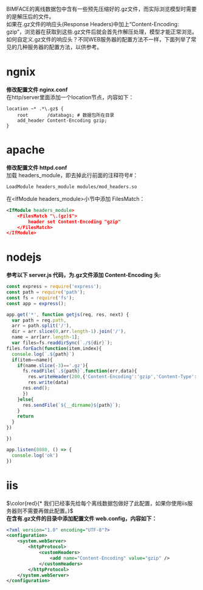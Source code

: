 BIMFACE的离线数据包中含有一些预先压缩好的.gz文件，而实际浏览模型时需要的是解压后的文件。  
如果在.gz文件的响应头(Response Headers)中加上“Content-Encoding: gzip”，浏览器在获取到这些.gz文件后就会首先作解压处理，模型才能正常浏览。  
如何自定义.gz文件的响应头？不同WEB服务器的配置方法不一样，下面列举了常见的几种服务器的配置方法，以供参考。  
# ngnix
**修改配置文件 nginx.conf**  
在http/server里面添加一个location节点，内容如下：
```
location ~* .*\.gz$ {
    root       /databags; # 数据包所在目录
    add_header Content-Encoding gzip;
} 
```
# apache
**修改配置文件 httpd.conf**  
加载 headers_module，即去掉此行前面的注释符号#：
```
LoadModule headers_module modules/mod_headers.so
```
在&lt;IfModule headers_module&gt;小节中添加 FilesMatch：
```xml
<IfModule headers_module>
    <FilesMatch "\.(gz)$">
        header set Content-Encoding "gzip"
    </FilesMatch>
</IfModule>
```
# nodejs
**参考以下 server.js 代码，为.gz文件添加 Content-Encoding 头:**
```js
const express = require('express');
const path = require('path');
const fs = require('fs');
const app = express();

app.get('*', function getjs(req, res, next) {
  var path = req.path,
  arr = path.split('/'),
  dir = arr.slice(0,arr.length-1).join('/'),
  name = arr[arr.length-1];
  var files=fs.readdirSync(`./${dir}`);
files.forEach(function(item,index){
  console.log(`.${path}`)
  if(item==name){
    if(name.slice(-3)=='.gz'){
      fs.readFile(`.${path}`,function(err,data){
        res.writeHeader(200,{'Content-Encoding':'gzip','Content-Type':'application/octet-stream'})
        res.write(data)
      res.end();
      })    
    }else{
      res.sendFile(`${__dirname}${path}`);
    }
    return
  }
})

})

app.listen(8080, () => {
  console.log('ok')
})
```
# iis
$\color{red}{* 我们已经事先给每个离线数据包做好了此配置，如果你使用iis服务器则不需要再做此配置。}$  
**在含有.gz文件的目录中添加配置文件 web.config，内容如下：**
```xml
<?xml version="1.0" encoding="UTF-8"?>
<configuration>
    <system.webServer>
        <httpProtocol>
            <customHeaders>
                <add name="Content-Encoding" value="gzip" />
            </customHeaders>
        </httpProtocol>
    </system.webServer>
</configuration>
```
